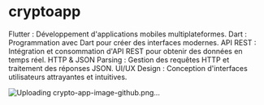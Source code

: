 # cryptoapp

Flutter : Développement d'applications mobiles multiplateformes.
Dart : Programmation avec Dart pour créer des interfaces modernes.
API REST : Intégration et consommation d'API REST pour obtenir des données en temps réel.
HTTP & JSON Parsing : Gestion des requêtes HTTP et traitement des réponses JSON.
UI/UX Design : Conception d'interfaces utilisateurs attrayantes et intuitives.




![Uploading crypto-app-image-github.png…]()
